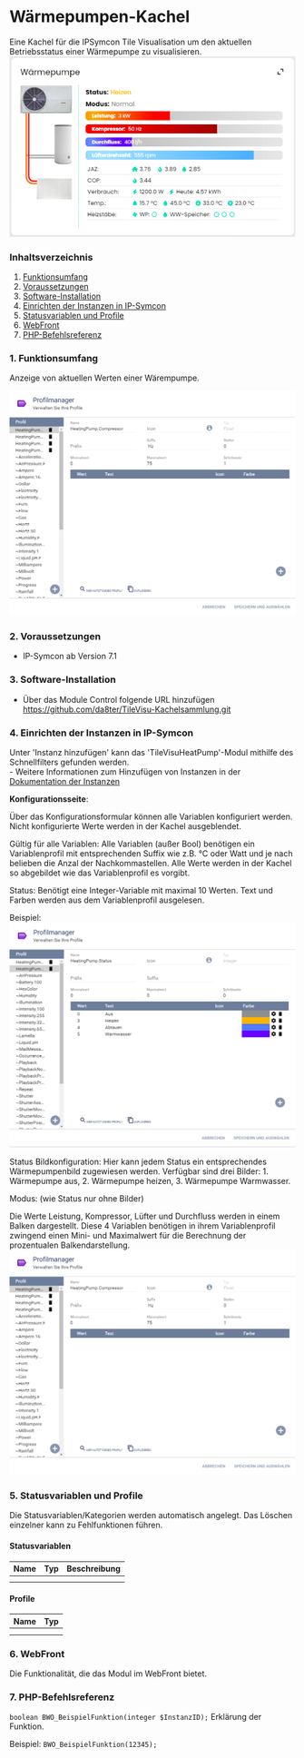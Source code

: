 # Wärmepumpen-Kachel
Eine Kachel für die IPSymcon Tile Visualisation um den aktuellen Betriebsstatus einer Wärmepumpe zu visualisieren.
![Wärmepumpen-Kachel](https://github.com/da8ter/images/blob/main/heatpump_kachel.png)

### Inhaltsverzeichnis

1. [Funktionsumfang](#1-funktionsumfang)
2. [Voraussetzungen](#2-voraussetzungen)
3. [Software-Installation](#3-software-installation)
4. [Einrichten der Instanzen in IP-Symcon](#4-einrichten-der-instanzen-in-ip-symcon)
5. [Statusvariablen und Profile](#5-statusvariablen-und-profile)
6. [WebFront](#6-webfront)
7. [PHP-Befehlsreferenz](#7-php-befehlsreferenz)

### 1. Funktionsumfang
Anzeige von aktuellen Werten einer Wärempumpe.

![Variablenprofil für die Balkendarstellung](https://github.com/da8ter/images/blob/main/heatpump_balken_profil.png)

### 2. Voraussetzungen

- IP-Symcon ab Version 7.1

### 3. Software-Installation

* Über das Module Control folgende URL hinzufügen
https://github.com/da8ter/TileVisu-Kachelsammlung.git

### 4. Einrichten der Instanzen in IP-Symcon

 Unter 'Instanz hinzufügen' kann das 'TileVisuHeatPump'-Modul mithilfe des Schnellfilters gefunden werden.  
	- Weitere Informationen zum Hinzufügen von Instanzen in der [Dokumentation der Instanzen](https://www.symcon.de/service/dokumentation/konzepte/instanzen/#Instanz_hinzufügen)

__Konfigurationsseite__:

Über das Konfigurationsformular können alle Variablen konfiguriert werden. Nicht konfigurierte Werte werden in der Kachel ausgeblendet.

Gültig für alle Variablen:
Alle Variablen (außer Bool) benötigen ein Variablenprofil mit entsprechenden Suffix wie z.B. °C oder Watt und je nach belieben die Anzal der Nachkommastellen. Alle Werte werden in der Kachel so abgebildet wie das Variablenprofil es vorgibt.

Status:
Benötigt eine Integer-Variable mit maximal 10 Werten. Text und Farben werden aus dem Variablenprofil ausgelesen.

Beispiel:
![Variablenprofil für den Status](https://github.com/da8ter/images/blob/main/heatpump_status_profil.png)

Status Bildkonfiguration:
Hier kann jedem Status ein entsprechendes Wärmepumpenbild zugewiesen werden. Verfügbar sind drei Bilder: 1. Wärmepumpe aus, 2. Wärmepumpe heizen, 3. Wärmepumpe Warmwasser.

Modus: (wie Status nur ohne Bilder)

Die Werte Leistung, Kompressor, Lüfter und Durchfluss werden in einem Balken dargestellt. Diese 4 Variablen benötigen in ihrem Variablenprofil zwingend einen Mini- und Maximalwert für die Berechnung der prozentualen Balkendarstellung.
![Variablenprofil für den Status](https://github.com/da8ter/images/blob/main/heatpump_balken_profil.png)


### 5. Statusvariablen und Profile

Die Statusvariablen/Kategorien werden automatisch angelegt. Das Löschen einzelner kann zu Fehlfunktionen führen.

#### Statusvariablen

Name   | Typ     | Beschreibung
------ | ------- | ------------
       |         |
       |         |

#### Profile

Name   | Typ
------ | -------
       |
       |

### 6. WebFront

Die Funktionalität, die das Modul im WebFront bietet.

### 7. PHP-Befehlsreferenz

`boolean BWO_BeispielFunktion(integer $InstanzID);`
Erklärung der Funktion.

Beispiel:
`BWO_BeispielFunktion(12345);`